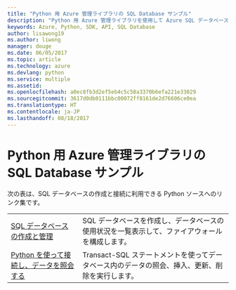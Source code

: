 ```yaml
---
title: "Python 用 Azure 管理ライブラリの SQL Database サンプル"
description: "Python 用 Azure 管理ライブラリを使用して Azure SQL データベースの作成と更新を行うサンプル コードを入手しましょう。"
keywords: Azure, Python, SDK, API, SQL Database
author: lisawong19
ms.author: liwong
manager: douge
ms.date: 06/05/2017
ms.topic: article
ms.technology: azure
ms.devlang: python
ms.service: multiple
ms.assetid: 
ms.openlocfilehash: a0ec8fb3d2ef5eb4c5c58a3370b6efa221e33029
ms.sourcegitcommit: 3617d0db0111bbc00072ff8161de2d76606ce0ea
ms.translationtype: HT
ms.contentlocale: ja-JP
ms.lasthandoff: 08/18/2017
---
```

# <a name="azure-management-libraries-for-python-samples-for-sql-database"></a>Python 用 Azure 管理ライブラリの SQL Database サンプル

次の表は、SQL データベースの作成と接続に利用できる Python ソースへのリンク集です。 

| ||
|---|---|
| [SQL データベースの作成と管理][1] | SQL データベースを作成し、データベースの使用状況を一覧表示して、ファイアウォールを構成します。  | 
| [Python を使って接続し、データを照会する][2] | Transact-SQL ステートメントを使ってデータベース内のデータの照会、挿入、更新、削除を実行します。 | 

[1]: https://azure.microsoft.com/resources/samples/sql-database-python-manage/
[2]: https://docs.microsoft.com/azure/sql-database/sql-database-connect-query-python